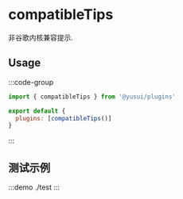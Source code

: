 # compatibleTips

非谷歌内核兼容提示.

## Usage

:::code-group

```js [vite.config.js]
import { compatibleTips } from '@yusui/plugins'

export default {
  plugins: [compatibleTips()]
}
```

:::

## 测试示例

:::demo
./test
:::

